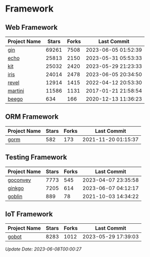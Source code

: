 # Framework

## Web Framework
| Project Name | Stars | Forks | Last Commit |
| ------------ | ----- | ----- | ----------- |
| [gin](https://github.com/gin-gonic/gin) | 69261 | 7508 | 2023-06-05 01:52:39 |
| [echo](https://github.com/labstack/echo) | 25813 | 2150 | 2023-05-31 05:53:33 |
| [kit](https://github.com/go-kit/kit) | 25032 | 2420 | 2023-05-29 21:23:33 |
| [iris](https://github.com/kataras/iris) | 24014 | 2478 | 2023-06-05 20:34:50 |
| [revel](https://github.com/revel/revel) | 12914 | 1415 | 2022-04-12 20:53:30 |
| [martini](https://github.com/go-martini/martini) | 11586 | 1131 | 2017-01-21 21:58:54 |
| [beego](https://github.com/astaxie/beego) | 634 | 166 | 2020-12-13 11:36:23 |

## ORM Framework
| Project Name | Stars | Forks | Last Commit |
| ------------ | ----- | ----- | ----------- |
| [gorm](https://github.com/jinzhu/gorm) | 582 | 173 | 2021-11-20 01:15:37 |

## Testing Framework
| Project Name | Stars | Forks | Last Commit |
| ------------ | ----- | ----- | ----------- |
| [goconvey](https://github.com/smartystreets/goconvey) | 7773 | 545 | 2023-04-07 23:35:58 |
| [ginkgo](https://github.com/onsi/ginkgo) | 7205 | 614 | 2023-06-07 04:12:17 |
| [goblin](https://github.com/franela/goblin) | 889 | 78 | 2021-10-03 14:34:22 |

## IoT Framework
| Project Name | Stars | Forks | Last Commit |
| ------------ | ----- | ----- | ----------- |
| [gobot](https://github.com/hybridgroup/gobot) | 8283 | 1012 | 2023-05-29 17:39:03 |

*Update Date: 2023-06-08T00:00:27*